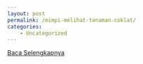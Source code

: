 ```yaml
---
layout: post
permalink: /mimpi-melihat-tanaman-coklat/
categories:
    - Uncategorized
---
```


[Baca Selengkapnya](/01)